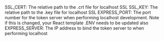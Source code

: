 SSL_CERT: The relative path to the .crt file for localhost SSL
SSL_KEY: The relative path to the .key file for localhost SSL
EXPRESS_PORT: The port number for the token server when performing localhost development.
    Note if this is changed, your React template .ENV needs to be updated also
EXPRESS_SERVER: The IP address to bind the token server to when performing localhost 